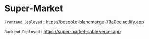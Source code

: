 # Super-Market


```Frontend Deployed``` : https://bespoke-blancmange-79a0ee.netlify.app

```Backend Deployed``` : https://super-market-sable.vercel.app
